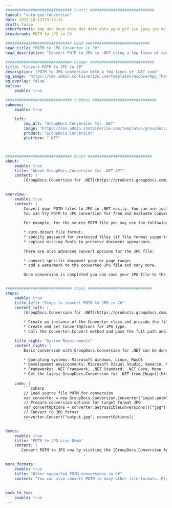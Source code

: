 ```yaml
---
############################# Static ############################
layout: "auto-gen-conversion"
date: 2022-10-12T19:33:22
draft: false
otherformats: bmp doc docm docx dot dotm dotx epub gif ico jpeg jpg md odt ott pdf png psd rtf tex tif tiff txt xps
breadcrumb: POTM to JPG in C#

############################# Head ############################
head_title: "POTM to JPG Converter in C#"
head_description: "Convert POTM to JPG in .NET using a few lines of code. Use the GroupDocs Document Conversion API to convert over 160 file formats."

############################# Header ############################
title: "Convert POTM to JPG in C#"
description: "POTM to JPG conversion with a few lines of .NET code"
bg_image: "https://cms.admin.containerize.com/templates/aspose/App_Themes/V3/images/bg/header1.png"
bg_overlay: false
button:
    enable: true

############################# SubMenu ############################
submenu:
    enable: true

    left:
        img_alt: "GroupDocs.Conversion for .NET"
        image: "https://cms.admin.containerize.com/templates/groupdocs/images/product-logos/90x90-noborder/groupdocs-conversion-net.png"
        product: "GroupDocs.Conversion"
        platform: ".NET"



############################# About ############################
about:
    enable: true
    title: "About GroupDocs.Conversion for .NET API"
    content: |
        [GroupDocs.Conversion for .NET](https://products.groupdocs.com/conversion/net/) can be used to convert Microsoft Word, Excel, PowerPoint, PDF, Visio and other formats. GroupDocs.Conversion is a standalone API that is suitable for back-end and internal systems where high performance is required. It does not depend on any software such as Microsoft or Open Office.
    

overview:
    enable: true
    content: |
        Convert your POTM files to JPG in .NET easily. You can use just a couple of C# code lines in any platform of your choice like - Windows, Linux, macOS.
        You can try POTM to JPG conversion for free and evaluate conversion results quality.  Along with simple file conversion scenarios you can try more advanced options for loading source POTM file and for saving output JPG result. 
        
        For example, for the source POTM file you may use the following load options:

        * auto-detect file format;
        * specify password for protected files (if file format supports it);
        * replace missing fonts to preserve document appearance.
        
        There are also advanced convert options for the JPG file:

        * convert specific document page or page range;
        * add a watermark to the converted JPG file and many more.

        Once conversion is completed you can save your JPG file to the local file path or any third-party storage like FTP, Amazon S3, Google Drive, Dropbox etc. Please note - to convert POTM to JPG there is no need for any additional software installed - like MS Office, Open Office, Adobe Acrobat Reader etc.


############################# Steps ############################
steps:
    enable: true
    title_left: "Steps to convert POTM to JPG in C#"
    content_left: |
        [GroupDocs.Conversion for .NET](https://products.groupdocs.com/conversion/net/) makes it easy for developers to convert a POTM file to JPG with a few lines of code.
        
        * Create an instance of the Converter class and provide the file POTM with the full path
        * Create and set ConvertOptions for JPG type.
        * Call the Converter.Convert method and pass the full path and format (JPG) as a parameter

    title_right: "System Requirements"
    content_right: |
        Basic conversion with GroupDocs.Conversion for .NET can be done in just a few simple steps. Our APIs are supported on all major platforms and operating systems. Before executing the code below, make sure you have the following prerequisites installed on your system.

        * Operating systems: Microsoft Windows, Linux, MacOS
        * Development environments: Microsoft Visual Studio, Xamarin, MonoDevelop
        * Frameworks: .NET Framework, .NET Standard, .NET Core, Mono
        * Get the latest GroupDocs.Conversion for .NET from [Nuget](https://www.nuget.org/packages/groupdocs.conversion)
         
    code: |
        ```csharp    
        // Load source file POTM for conversion
        var converter = new GroupDocs.Conversion.Converter("input.potm");
        // Prepare conversion options for target format JPG
        var convertOptions = converter.GetPossibleConversions()["jpg"].ConvertOptions;
        // Convert to JPG format
        converter.Convert("output.jpg", convertOptions);
        ```

demos:
    enable: true
    title: "POTM to JPG Live Demo"
    content: |
       Convert POTM to JPG now by visiting the [GroupDocs.Conversion App](https://products.groupdocs.app/conversion/family) website. Online demo has the following advantages
          

more_formats:
    enable: true
    title: "Other supported POTM conversions in C#"
    content: "You can also convert POTM to many other file formats. Please see the list below."
       
       
back_to_top:
    enable: true
---
```

